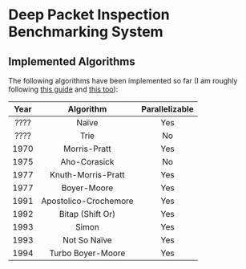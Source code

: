 # Deep Packet Inspection Benchmarking System

## Implemented Algorithms
The following algorithms have been implemented so far (I am roughly following 
[this guide](http://www-igm.univ-mlv.fr/~lecroq/string/index.html) 
and [this too](http://www.dmi.unict.it/~faro/smart/algorithms.php)):

| Year |       Algorithm       | Parallelizable |
|:----:|:---------------------:|:--------------:|
| ???? |         Naïve         |       Yes      |
| ???? |          Trie         |       No       |
| 1970 |      Morris-Pratt     |       Yes      |
| 1975 |      Aho-Corasick     |       No       |
| 1977 |   Knuth-Morris-Pratt  |       Yes      |
| 1977 |      Boyer-Moore      |       Yes      |
| 1991 | Apostolico-Crochemore |       Yes      |
| 1992 |    Bitap (Shift Or)   |       Yes      |
| 1993 |         Simon         |       Yes      |
| 1993 |      Not So Naïve     |       Yes      |
| 1994 |   Turbo Boyer-Moore   |       Yes      |
